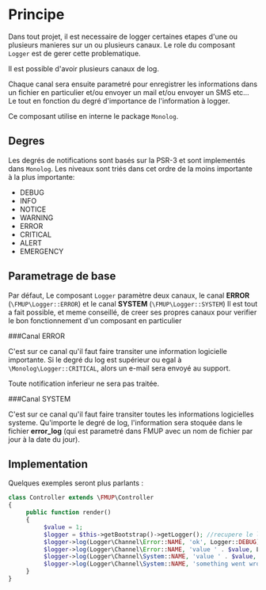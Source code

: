 Principe
========

Dans tout projet, il est necessaire de logger certaines etapes d'une ou plusieurs manieres sur un ou plusieurs canaux. Le role du composant `Logger` est de gerer cette problematique.

Il est possible d'avoir plusieurs canaux de log. 

Chaque canal sera ensuite parametré pour enregistrer les informations dans un fichier en particulier et/ou envoyer un mail et/ou envoyer un SMS etc... Le tout en fonction du degré d'importance de l'information à logger.

Ce composant utilise en interne le package ``Monolog``.

Degres
------

Les degrés de notifications sont basés sur la PSR-3 et sont implementés dans ``Monolog``. Les niveaux sont triés dans cet ordre de la moins importante à la plus importante:

* DEBUG
* INFO
* NOTICE
* WARNING
* ERROR
* CRITICAL
* ALERT
* EMERGENCY

Parametrage de base
-------------------

Par défaut, Le composant `Logger` paramètre deux canaux, le canal __ERROR__ (`\FMUP\Logger::ERROR`) et le canal __SYSTEM__ (`\FMUP\Logger::SYSTEM`)
Il est tout a fait possible, et meme conseillé, de creer ses propres canaux pour verifier le bon fonctionnement d'un composant en particulier

###Canal ERROR

C'est sur ce canal qu'il faut faire transiter une information logicielle importante. Si le degré du log est supérieur ou egal à `\Monolog\Logger::CRITICAL`, alors un e-mail sera envoyé au support.

Toute notification inferieur ne sera pas traitée.

###Canal SYSTEM

C'est sur ce canal qu'il faut faire transiter toutes les informations logicielles systeme. Qu'importe le degré de log, l'information sera stoquée dans le fichier __error_log__ (qui est parametré dans FMUP avec un nom de fichier par jour à la date du jour).

Implementation
--------------

Quelques exemples seront plus parlants :

```php
class Controller extends \FMUP\Controller
{
     public function render()
     {
          $value = 1;
          $logger = $this->getBootstrap()->getLogger(); //recupere le logger
          $logger->log(Logger\Channel\Error::NAME, 'ok', Logger::DEBUG); //ajoute le debug 'ok' sur le canal ERROR
          $logger->log(Logger\Channel\Error::NAME, 'value ' . $value, Logger::DEBUG); //ajoute le debug 'value 1' sur le canal ERROR
          $logger->log(Logger\Channel\System::NAME, 'value ' . $value, Logger::CRITICAL); //ajoute le critical 'value 1' sur le canal SYSTEM
          $logger->log(Logger\Channel\System::NAME, 'something went wrong but I can handle that', Logger::WARNING); //ajoute un warning sur le canal SYSTEM
     }
}
```
